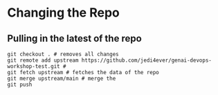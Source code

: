 # Changing the Repo
## Pulling in the latest of the repo
```
git checkout . # removes all changes
git remote add upstream https://github.com/jedi4ever/genai-devops-workshop-test.git # 
git fetch upstream # fetches the data of the repo
git merge upstream/main # merge the 
git push
```
